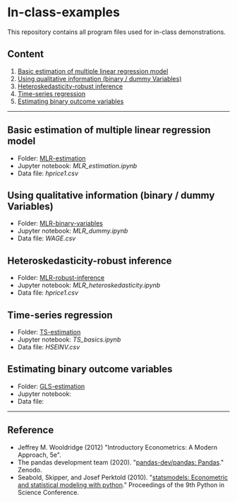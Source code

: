 # In-class-examples

This repository contains all program files used for in-class demonstrations.

## Content
1. [Basic estimation of multiple linear regression model](#Basic-estimation-of-multiple-linear-regression-model)
2. [Using qualitative information (binary / dummy Variables)](#Using-qualitative-information-(binary-/-dummy-Variables))
3. [Heteroskedasticity-robust inference](#Heteroskedasticity-robust-inference)
4. [Time-series regression](#Time-series-regression)
5. [Estimating binary outcome variables](#Estimating-binary-outcome-variables)

***
## Basic estimation of multiple linear regression model
- Folder: [MLR-estimation](https://github.com/REM750-Research-Methods/in-class-examples/tree/main/MLR-estimation)
- Jupyter notebook: *MLR_estimation.ipynb*
- Data file: *hprice1.csv*

## Using qualitative information (binary / dummy Variables)
- Folder: [MLR-binary-variables](https://github.com/REM750-Research-Methods/in-class-examples/tree/main/MLR-binary-variables)
- Jupyter notebook: *MLR_dummy.ipynb*
- Data file: *WAGE.csv*

## Heteroskedasticity-robust inference
- Folder: [MLR-robust-inference](https://github.com/REM750-Research-Methods/in-class-examples/tree/main/MLR-robust-inference)
- Jupyter notebook: *MLR_heteroskedasticity.ipynb*
- Data file: *hprice1.csv*

## Time-series regression
- Folder: [TS-estimation](https://github.com/REM750-Research-Methods/in-class-examples/tree/main/MLR-binary-variables)
- Jupyter notebook: *TS_basics.ipynb*
- Data file: *HSEINV.csv*

## Estimating binary outcome variables
- Folder: [GLS-estimation](https://github.com/REM750-Research-Methods/in-class-examples/tree/main/MLR-binary-variables)
- Jupyter notebook:
- Data file:

*** 
## Reference
- Jeffrey M. Wooldridge (2012) "Introductory Econometrics: A Modern Approach, 5e".
- The pandas development team (2020). "[pandas-dev/pandas: Pandas](https://pandas.pydata.org/)." Zenodo.
- Seabold, Skipper, and Josef Perktold (2010). "[statsmodels: Econometric and statistical modeling with python](https://www.statsmodels.org/stable/index.html)." Proceedings of the 9th Python in Science Conference.

